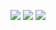 ![](https://github-profile-summary-cards.vercel.app/api/cards/profile-details?username=zigzagdev&theme=cobalt2)
![](http://github-profile-summary-cards.vercel.app/api/cards/productive-time?username=zigzagdev&theme=highcontrast&utcOffset=9)
![](https://github-profile-summary-cards.vercel.app/api/cards/most-commit-language?username=zigzagdev&theme=2076)

